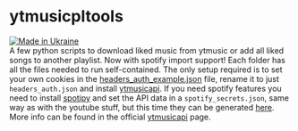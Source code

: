 # ytmusicpltools
[![Made in Ukraine](https://img.shields.io/badge/made_in-ukraine-ffd700.svg?labelColor=0057b7)](https://vshymanskyy.github.io/StandWithUkraine)
</br>
A few python scripts to download liked music from ytmusic or add all liked songs to another playlist. Now with spotify import support!
Each folder has all the files needed to run self-contained.
The only setup required is to set your own cookies in the [headers_auth_example.json](../main/headers_auth_example.json) file, rename it to just `headers_auth.json` and install [ytmusicapi](https://github.com/sigma67/ytmusicapi).
If you need spotify features you need to install [spotipy](https://github.com/spotipy-dev/spotipy) and set the API data in a `spotify_secrets.json`, same way as with the youtube stuff, but this time they can be generated [here](https://developer.spotify.com/dashboard).
More info can be found in the official [ytmusicapi](https://github.com/sigma67/ytmusicapi) page.

